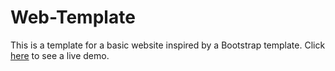 # Web-Template
This is a template for a basic website inspired by a Bootstrap template. Click [here](https://villagewebcompanycic.github.io/Web-Template/) to see a live demo.
